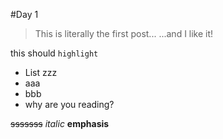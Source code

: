 #Day 1

> This is literally the first post...
> ...and I like it!

this should `highlight`

- List zzz
- aaa
- bbb
- why are you reading?

~~sssssss~~
_italic_
**emphasis**
